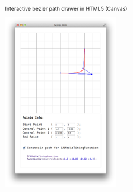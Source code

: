 Interactive bezier path drawer in HTML5 (Canvas) 

<a href="https://github.com/nacho4d/BezierJS/raw/master/screenshot.png"><img src="https://github.com/nacho4d/BezierJS/raw/master/screenshot.png" width="300"></a>



